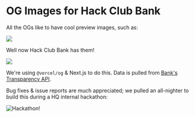 # OG Images for Hack Club Bank

All the OGs like to have cool preview images, such as:

![](https://cloud-opt13jiz5-hack-club-bot.vercel.app/1screenshot_2023-07-11_at_5.04.04_pm.png)

Well now Hack Club Bank has them! 

![](https://cloud-opt13jiz5-hack-club-bot.vercel.app/0screenshot_2023-07-11_at_5.04.13_pm.png)

We're using `@vercel/og` & Next.js to do this. Data is pulled from [Bank's Transparency API](https://bank.hackclub.com/docs/api/v3).

Bug fixes & issue reports are much appreciated; we pulled an all-nighter to build this during a HQ internal hackathon:

![Hackathon!](https://camo.githubusercontent.com/969ea00fa9d49a3432cb16c5768c5f19d7d06454e4ed568597917268f5f31e8f/68747470733a2f2f636c6f75642d656861666e377073732d6861636b2d636c75622d626f742e76657263656c2e6170702f30696d6167652e706e67)
